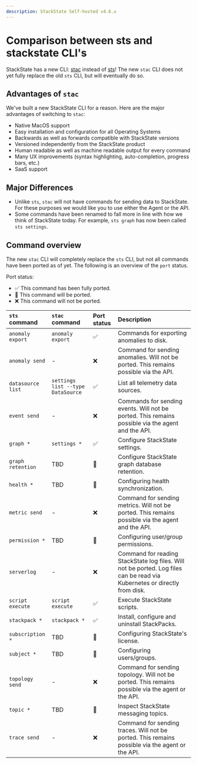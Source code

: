 ```yaml
---
description: StackState Self-hosted v4.6.x
---
```


# Comparison between sts and stackstate CLI's

StackState has a new CLI: [stac](setup/cli-stac) instead of [sts](setup/cli-sts)! The new `stac` CLI does not yet fully replace the old `sts` CLI, but will eventually do so.

## Advantages of `stac`

We've built a new StackState CLI for a reason. Here are the major advantages of switching to `stac`:

 * Native MacOS support
 * Easy installation and configuration for all Operating Systems
 * Backwards as well as forwards compatible with StackState versions
 * Versioned independently from the StackState product
 * Human readable as well as machine readable output for every command
 * Many UX improvements (syntax highlighting, auto-completion, progress bars, etc.)
 * SaaS support

## Major Differences

 * Unlike `sts`, `stac` will not have commands for sending data to StackState. For these purposes we would like you to use either the Agent or the API. 
 * Some commands have been renamed to fall more in line with how we think of StackState today. For example, `sts graph` has now been called `sts settings`.

## Command overview

The new `stac` CLI will completely replace the `sts` CLI, but not all commands have been ported as of yet. The following is an overview of the `port` status.

Port status:
 - ✅ This command has been fully ported.
 - 🚧 This command will be ported.
 - ❌ This command will not be ported.

| `sts` command | `stac` command | Port status |   Description | 
| :--- |:--- | :- | :--- |
| `anomaly export` | `anomaly export` |  ✅ | Commands for exporting anomalies to disk. |
| `anomaly send` | - | ❌ | Command for sending anomalies. Will not be ported. This remains possible via the API. |
| `datasource list` | `settings list --type DataSource` | ✅ | List all telemetry data sources. |
| `event send` | - | ❌ | Commands for sending events. Will not be ported. This remains possible via the agent and the API. |
| `graph *` | `settings *` | ✅ | Configure StackState settings. |
| `graph retention` | TBD | 🚧 | Configure StackState graph database retention. |
| `health *` | TBD | 🚧 | Configuring health synchronization. |
| `metric send` | - | ❌ | Command for sending metrics. Will not be ported. This remains possible via the agent and the API. |
| `permission *` | TBD | 🚧 | Configuring user/group permissions. |
| `serverlog` | - | ❌ | Command for reading StackState log files. Will not be ported. Log files can be read via Kubernetes or directly from disk. |
| `script execute` | `script execute` | ✅ | Execute StackState scripts. | 
| `stackpack *` | `stackpack *` | ✅ | Install, configure and uninstall StackPacks. |
| `subscription *` | TBD | 🚧 | Configuring StackState's license. |
| `subject *` | TBD | 🚧 | Configuring users/groups. |
| `topology send` | - | ❌ | Command for sending topology. Will not be ported. This remains possible via the agent or the API. |
| `topic *` | TBD | 🚧 | Inspect StackState messaging topics. |
| `trace send` | - | ❌ | Command for sending traces. Will not be ported. This remains possible via the agent or the API. |

